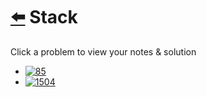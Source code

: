 # [⬅️](../README.md) Stack 

Click a problem to view your notes & solution

- [![85](https://img.shields.io/badge/85-Maximal_Rectangle-red)](/problems/85.md)
- [![1504](https://img.shields.io/badge/1504-Count_Submatrices_With_All_Ones-yellow)](/problems/1504.md)
